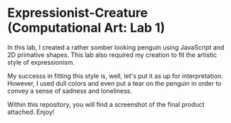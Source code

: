 # Expressionist-Creature (Computational Art: Lab 1)

In this lab, I created a rather somber looking penguin using JavaScript and 2D primative shapes. 
This lab also required my creation to fit the artistic style of expressionism.

My successs in fitting this style is, well, let's put it as up for interpretation.
However, I used dull colors and even put a tear on the penguin in order to convey a sense of sadness and loneliness.

Within this repository, you will find a screenshot of the final product attached. Enjoy!
